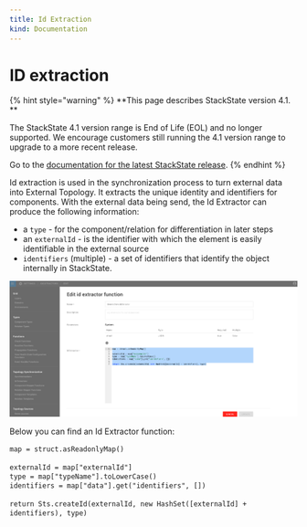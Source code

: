 ```yaml
---
title: Id Extraction
kind: Documentation
---
```


# ID extraction

{% hint style="warning" %}
**This page describes StackState version 4.1. **

The StackState 4.1 version range is End of Life (EOL) and no longer supported. We encourage customers still running the 4.1 version range to upgrade to a more recent release.

Go to the [documentation for the latest StackState release](https://docs.stackstate.com/).
{% endhint %}

Id extraction is used in the synchronization process to turn external data into External Topology. It extracts the unique identity and identifiers for components. With the external data being send, the Id Extractor can produce the following information:

* a `type` - for the component/relation for differentiation in later steps
* an `externalId` - is the identifier with which the element is easily identifiable in the external source
* `identifiers` \(multiple\) - a set of identifiers that identify the object internally in StackState.

![Id extractor](../../.gitbook/assets/idextractor.png)

Below you can find an Id Extractor function:

```text
map = struct.asReadonlyMap()

externalId = map["externalId"]
type = map["typeName"].toLowerCase()
identifiers = map["data"].get("identifiers", [])

return Sts.createId(externalId, new HashSet([externalId] + identifiers), type)
```

